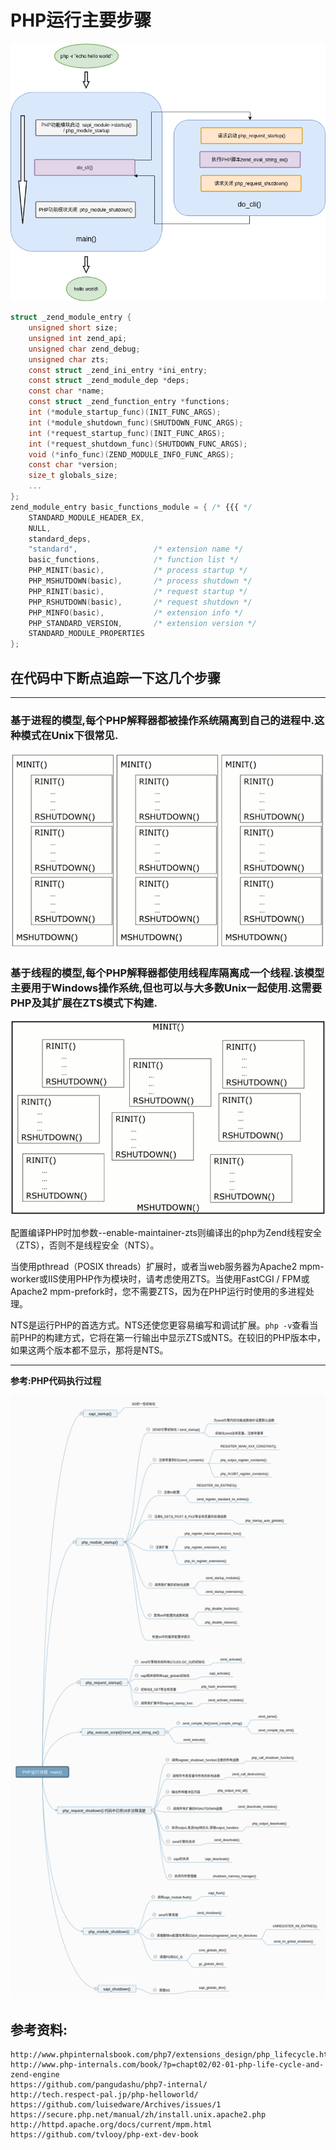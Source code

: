 # PHP运行主要步骤
![php内核代码执行过程](./image/1-7php代码执行过程.png)

```c
struct _zend_module_entry {
	unsigned short size;
	unsigned int zend_api;
	unsigned char zend_debug;
	unsigned char zts;
	const struct _zend_ini_entry *ini_entry;
	const struct _zend_module_dep *deps;
	const char *name;
	const struct _zend_function_entry *functions;
	int (*module_startup_func)(INIT_FUNC_ARGS);
	int (*module_shutdown_func)(SHUTDOWN_FUNC_ARGS);
	int (*request_startup_func)(INIT_FUNC_ARGS);
	int (*request_shutdown_func)(SHUTDOWN_FUNC_ARGS);
	void (*info_func)(ZEND_MODULE_INFO_FUNC_ARGS);
	const char *version;
	size_t globals_size;
    ...
};
zend_module_entry basic_functions_module = { /* {{{ */
	STANDARD_MODULE_HEADER_EX,
	NULL,
	standard_deps,
	"standard",					/* extension name */
	basic_functions,			/* function list */
	PHP_MINIT(basic),			/* process startup */
	PHP_MSHUTDOWN(basic),		/* process shutdown */
	PHP_RINIT(basic),			/* request startup */
	PHP_RSHUTDOWN(basic),		/* request shutdown */
	PHP_MINFO(basic),			/* extension info */
	PHP_STANDARD_VERSION,		/* extension version */
	STANDARD_MODULE_PROPERTIES
};
```



## 在代码中下断点追踪一下这几个步骤
---



### 基于进程的模型,每个PHP解释器都被操作系统隔离到自己的进程中.这种模式在Unix下很常见.
![](./image/1-7PHP生命周期-进程.png)
### 基于线程的模型,每个PHP解释器都使用线程库隔离成一个线程.该模型主要用于Windows操作系统,但也可以与大多数Unix一起使用.这需要PHP及其扩展在ZTS模式下构建.
![](./image/1-7PHP生命周期-线程.png)


配置编译PHP时加参数--enable-maintainer-zts则编译出的php为Zend线程安全（ZTS），否则不是线程安全（NTS）。

当使用pthread（POSIX threads）扩展时，或者当web服务器为Apache2 mpm-worker或IIS使用PHP作为模块时，请考虑使用ZTS。当使用FastCGI / FPM或Apache2 mpm-prefork时，您不需要ZTS，因为在PHP运行时使用的多进程处理。

NTS是运行PHP的首选方式。NTS还使您更容易编写和调试扩展。`php -v`查看当前PHP的构建方式，它将在第一行输出中显示ZTS或NTS。在较旧的PHP版本中，如果这两个版本都不显示，那将是NTS。


---

**参考:PHP代码执行过程**

![](./image/1-7PHP运行流程思维导图.png)












## 参考资料:
    http://www.phpinternalsbook.com/php7/extensions_design/php_lifecycle.html
    http://www.php-internals.com/book/?p=chapt02/02-01-php-life-cycle-and-zend-engine
    https://github.com/pangudashu/php7-internal/
    http://tech.respect-pal.jp/php-helloworld/
    https://github.com/luisedware/Archives/issues/1
    https://secure.php.net/manual/zh/install.unix.apache2.php
    http://httpd.apache.org/docs/current/mpm.html
	https://github.com/tvlooy/php-ext-dev-book







